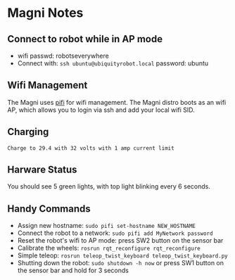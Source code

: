 # Magni Notes

## Connect to robot while in AP mode 
* wifi passwd: robotseverywhere
* Connect with: ``ssh ubuntu@ubiquityrobot.local`` password: ubuntu

## Wifi Management
The Magni uses [pifi](https://github.com/rohbotics/pifi) for wifi management. The Magni distro boots
as an wifi AP, which allows you to login via ssh and add your local wifi SID.

## Charging
    Charge to 29.4 with 32 volts with 1 amp current limit

## Harware Status
You should see 5 green lights, with top light blinking every 6 seconds.

## Handy Commands
* Assign new hostname: ``sudo pifi set-hostname NEW_HOSTNAME``
* Connect the robot to a network: ``sudo pifi add MyNetwork password``
* Reset the robot's wifi to AP mode: press SW2 button on the sensor bar
* Calibrate the wheels: ``rosrun rqt_reconfigure rqt_reconfigure``
* Simple teleop: ``rosrun teleop_twist_keyboard teleop_twist_keyboard.py``
* Shutting down the robot: ``sudo shutdown -h now`` or press SW1 button on the sensor bar and hold for 3 seconds






